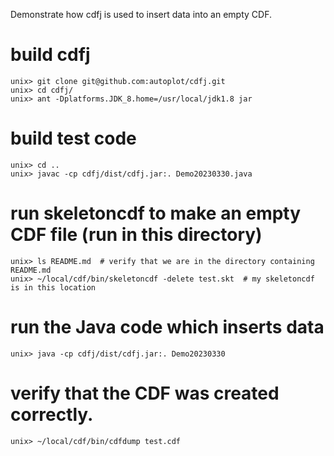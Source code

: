 Demonstrate how cdfj is used to insert data into an empty CDF.

# build cdfj
```
unix> git clone git@github.com:autoplot/cdfj.git
unix> cd cdfj/
unix> ant -Dplatforms.JDK_8.home=/usr/local/jdk1.8 jar
```

# build test code
```
unix> cd ..
unix> javac -cp cdfj/dist/cdfj.jar:. Demo20230330.java
```

# run skeletoncdf to make an empty CDF file (run in this directory)
```
unix> ls README.md  # verify that we are in the directory containing README.md
unix> ~/local/cdf/bin/skeletoncdf -delete test.skt  # my skeletoncdf is in this location
```

# run the Java code which inserts data
```
unix> java -cp cdfj/dist/cdfj.jar:. Demo20230330
```

# verify that the CDF was created correctly.
```
unix> ~/local/cdf/bin/cdfdump test.cdf
```
